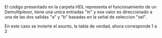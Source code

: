 El código presentado en la carpeta HDL representa el funcionamiento de un Demultiplexor, tiene una unica entradas "in" y ese valor es direccionado 
a una de las dos salidas "a" y "b" basadas en la señal de seleccion "sel". 

En este caso se invierte el asunto, la tabla de verdad, ahora corresponde 1 a 2
